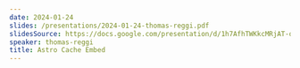 ```yaml
---
date: 2024-01-24
slides: /presentations/2024-01-24-thomas-reggi.pdf
slidesSource: https://docs.google.com/presentation/d/1h7AfhTWKkcMRjAT-qbGBBRFl9zyD4IO68uqjf-PoJms/edit?usp=sharing
speaker: thomas-reggi
title: Astro Cache Embed
---
```

